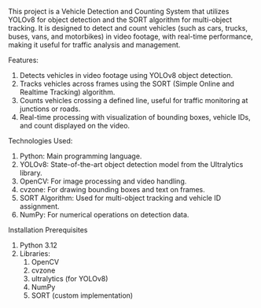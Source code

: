 This project is a Vehicle Detection and Counting System that utilizes YOLOv8 for object detection and the SORT algorithm for multi-object tracking. It is designed to detect and count vehicles (such as cars, trucks, buses, vans, and motorbikes) in video footage, with real-time performance, making it useful for traffic analysis and management.

Features:
1. Detects vehicles in video footage using YOLOv8 object detection.
2. Tracks vehicles across frames using the SORT (Simple Online and Realtime Tracking) algorithm.
3. Counts vehicles crossing a defined line, useful for traffic monitoring at junctions or roads.
4. Real-time processing with visualization of bounding boxes, vehicle IDs, and count displayed on the video.

Technologies Used:
1. Python: Main programming language.
2. YOLOv8: State-of-the-art object detection model from the Ultralytics library.
3. OpenCV: For image processing and video handling.
4. cvzone: For drawing bounding boxes and text on frames.
4. SORT Algorithm: Used for multi-object tracking and vehicle ID assignment.
5. NumPy: For numerical operations on detection data.

Installation
Prerequisites
1. Python 3.12
2. Libraries:
    1. OpenCV
   2. cvzone
   3. ultralytics (for YOLOv8)
   4. NumPy
   5. SORT (custom implementation)
